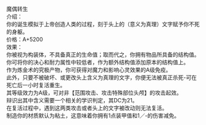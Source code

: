 <title>魔偶转生</title>
<meta name="GENERATOR" content="WinCHM">
<meta http-equiv="Content-Type" content="text/html; charset=gb2312">
<br>魔偶转生
<br>介绍：
<br>你的诞生模拟于上帝创造人类的过程，刻于头上的（意义为真理）文字赋予你不死的身躯。
<br>价格：A+5200
<br>效果：
<br>你被视为构装体，不具备真正的生命值；取而代之，你拥有物品所具备的结构值。
<br>你可将你的决心和耐力属性中较低者，作为额外结构值添加原本的结构值上。
<br>作为炼金术的究极产物，你可获得对魔力和影响心灵效果的A级免疫。
<br>此外，只要不被破坏、或更改头上含义为真理的文字，你便无法被真正杀死-可在死亡后一小时复活重生。
<br>其等级效力为A级，可对非【范围攻击、攻击特殊部位头颅】的攻击起效。
<br>辩识出其中含义需要一个相关的学识判定，其DC为21。
<br>在复活过程中，遇到这两类攻击或者头上的文字被改动则无法复活。
<br>制造你的材质默认为粘土，这意味着你拥有1点装甲值和1／-的伤害减免。
<br>